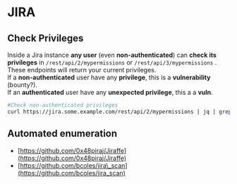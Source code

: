 # JIRA

## Check Privileges

Inside a Jira instance **any user** \(even **non-authenticated**\) can **check its privileges** in `/rest/api/2/mypermissions` or `/rest/api/3/mypermissions` . These endpoints will return your current privileges.  
If a **non-authenticated** user have any **privilege**, this is a **vulnerability** \(bounty?\).  
If an **authenticated** user have any **unexpected privilege**, this a a **vuln**.

```bash
#Check non-authenticated privileges
curl https://jira.some.example.com/rest/api/2/mypermissions | jq | grep -iB6 '"havePermission": true'
```

## Automated enumeration

* [https://github.com/0x48piraj/Jiraffe](https://github.com/0x48piraj/Jiraffe)
* [https://github.com/bcoles/jira\_scan](https://github.com/bcoles/jira_scan)

